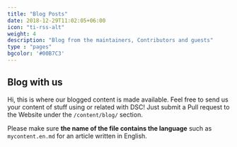 ```yaml
---
title: "Blog Posts"
date: 2018-12-29T11:02:05+06:00
icon: "ti-rss-alt"
weight: 4
description: "Blog from the maintainers, Contributors and guests"
type : "pages"
bgcolor: '#00B7C3'
---
```


## Blog with us

Hi, this is where our blogged content is made available.
Feel free to send us your content of stuff using or related with DSC! Just submit a Pull request to the Website under the `/content/blog/` section.

Please make sure **the name of the file contains the language** such as `mycontent.en.md` for an article written in English.

